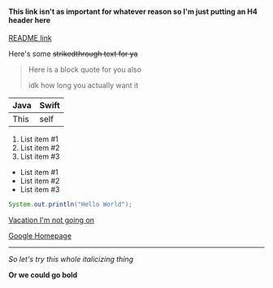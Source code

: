#### This link isn't as important for whatever reason so I'm just putting an H4 header here
[README link](https://github.com/mercyellen/markdownPractice/blob/master/README.md)

Here's some ~~strikedthrough text for ya~~

>Here is a block quote for you also
>
>idk how long you actually want it

Java | Swift
---- | -----
This | self

1. List item #1
2. List item #2
3. List item #3

- List item #1
- List item #2
- List item #3

``` Java
System.out.println("Hello World");
```
[Vacation I'm not going on](https://media.coindesk.com/uploads/2017/11/aruba-caribbean--e1511749619496.jpg)

[Google Homepage](https://www.google.com)

---

*So let's try this whole italicizing thing*

**Or we could go bold**
